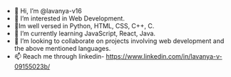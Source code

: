 - 👋 Hi, I’m @lavanya-v16
- 👀 I’m interested in Web Development.
- 🌱Im well versed in Python, HTML, CSS, C++, C.
- 🌱 I’m currently learning JavaScript, React, Java.
- 💞️ I’m looking to collaborate on projects involving web development and the above mentioned languages.
- 📫 Reach me through linkedin- https://www.linkedin.com/in/lavanya-v-09155023b/

<!---
lavanya-v16/lavanya-v16 is a ✨ special ✨ repository because its `README.md` (this file) appears on your GitHub profile.
You can click the Preview link to take a look at your changes.
--->
